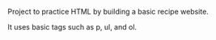 Project to practice HTML by building a basic recipe website.

It uses basic tags such as p, ul, and ol.